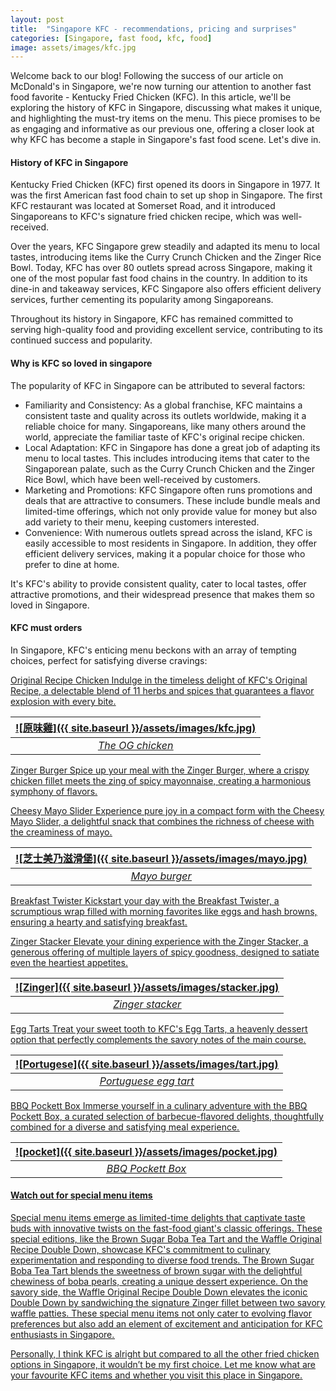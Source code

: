 ```yaml
---
layout: post
title:  "Singapore KFC - recommendations, pricing and surprises"
categories: [Singapore, fast food, kfc, food]
image: assets/images/kfc.jpg
---
```

Welcome back to our blog! Following the success of our article on McDonald's in Singapore, we're now turning our attention to another fast food favorite - Kentucky Fried Chicken (KFC). In this article, we'll be exploring the history of KFC in Singapore, discussing what makes it unique, and highlighting the must-try items on the menu. This piece promises to be as engaging and informative as our previous one, offering a closer look at why KFC has become a staple in Singapore's fast food scene. Let's dive in.

#### History of KFC in Singapore

Kentucky Fried Chicken (KFC) first opened its doors in Singapore in 1977. It was the first American fast food chain to set up shop in Singapore. The first KFC restaurant was located at Somerset Road, and it introduced Singaporeans to KFC's signature fried chicken recipe, which was well-received.

Over the years, KFC Singapore grew steadily and adapted its menu to local tastes, introducing items like the Curry Crunch Chicken and the Zinger Rice Bowl. Today, KFC has over 80 outlets spread across Singapore, making it one of the most popular fast food chains in the country. In addition to its dine-in and takeaway services, KFC Singapore also offers efficient delivery services, further cementing its popularity among Singaporeans.

Throughout its history in Singapore, KFC has remained committed to serving high-quality food and providing excellent service, contributing to its continued success and popularity.

#### Why is KFC so loved in singapore

The popularity of KFC in Singapore can be attributed to several factors:
+ Familiarity and Consistency: As a global franchise, KFC maintains a consistent taste and quality across its outlets worldwide, making it a reliable choice for many. Singaporeans, like many others around the world, appreciate the familiar taste of KFC's original recipe chicken.
+ Local Adaptation: KFC in Singapore has done a great job of adapting its menu to local tastes. This includes introducing items that cater to the Singaporean palate, such as the Curry Crunch Chicken and the Zinger Rice Bowl, which have been well-received by customers.
+ Marketing and Promotions: KFC Singapore often runs promotions and deals that are attractive to consumers. These include bundle meals and limited-time offerings, which not only provide value for money but also add variety to their menu, keeping customers interested.
+ Convenience: With numerous outlets spread across the island, KFC is easily accessible to most residents in Singapore. In addition, they offer efficient delivery services, making it a popular choice for those who prefer to dine at home.

It's KFC's ability to provide consistent quality, cater to local tastes, offer attractive promotions, and their widespread presence that makes them so loved in Singapore.

#### KFC must orders

In Singapore, KFC's enticing menu beckons with an array of tempting choices, perfect for satisfying diverse cravings:

<u>Original Recipe Chicken<u>
Indulge in the timeless delight of KFC's Original Recipe, a delectable blend of 11 herbs and spices that guarantees a flavor explosion with every bite.

| ![原味雞]({{ site.baseurl }}/assets/images/kfc.jpg)
|:--:| 
|  *The OG chicken*  |

<u>Zinger Burger<u>
Spice up your meal with the Zinger Burger, where a crispy chicken fillet meets the zing of spicy mayonnaise, creating a harmonious symphony of flavors.

<u>Cheesy Mayo Slider<u>
Experience pure joy in a compact form with the Cheesy Mayo Slider, a delightful snack that combines the richness of cheese with the creaminess of mayo.

| ![芝士美乃滋滑堡]({{ site.baseurl }}/assets/images/mayo.jpg)
|:--:| 
|  *Mayo burger*  |

<u>Breakfast Twister<u>
Kickstart your day with the Breakfast Twister, a scrumptious wrap filled with morning favorites like eggs and hash browns, ensuring a hearty and satisfying breakfast.

<u>Zinger Stacker<u>
Elevate your dining experience with the Zinger Stacker, a generous offering of multiple layers of spicy goodness, designed to satiate even the heartiest appetites.

| ![Zinger]({{ site.baseurl }}/assets/images/stacker.jpg)
|:--:| 
|  *Zinger stacker*  |

<u>Egg Tarts<u>
Treat your sweet tooth to KFC's Egg Tarts, a heavenly dessert option that perfectly complements the savory notes of the main course.

| ![Portugese]({{ site.baseurl }}/assets/images/tart.jpg)
|:--:| 
|  *Portuguese egg tart*  |

<u>BBQ Pockett Box<u>
Immerse yourself in a culinary adventure with the BBQ Pockett Box, a curated selection of barbecue-flavored delights, thoughtfully combined for a diverse and satisfying meal experience.

| ![pocket]({{ site.baseurl }}/assets/images/pocket.jpg)
|:--:| 
|  *BBQ Pockett Box*  |

#### Watch out for special menu items

Special menu items emerge as limited-time delights that captivate taste buds with innovative twists on the fast-food giant's classic offerings. These special editions, like the Brown Sugar Boba Tea Tart and the Waffle Original Recipe Double Down, showcase KFC's commitment to culinary experimentation and responding to diverse food trends. The Brown Sugar Boba Tea Tart blends the sweetness of brown sugar with the delightful chewiness of boba pearls, creating a unique dessert experience. On the savory side, the Waffle Original Recipe Double Down elevates the iconic Double Down by sandwiching the signature Zinger fillet between two savory waffle patties. These special menu items not only cater to evolving flavor preferences but also add an element of excitement and anticipation for KFC enthusiasts in Singapore.

Personally, I think KFC is alright but compared to all the other fried chicken options in Singapore, it wouldn’t be my first choice. Let me know what are your favourite KFC items and whether you visit this place in Singapore.